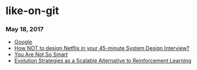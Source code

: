 # like-on-git

### May 18, 2017
- [Google](https://www.google.co.in/) 
- [How NOT to design Netflix in your 45-minute System Design Interview?](https://hackernoon.com/how-not-to-design-netflix-in-your-45-minute-system-design-interview-64953391a054) 
- [You Are Not So Smart](https://youarenotsosmart.com/) 
- [Evolution Strategies as a Scalable Alternative to Reinforcement Learning](https://blog.openai.com/evolution-strategies/) 
